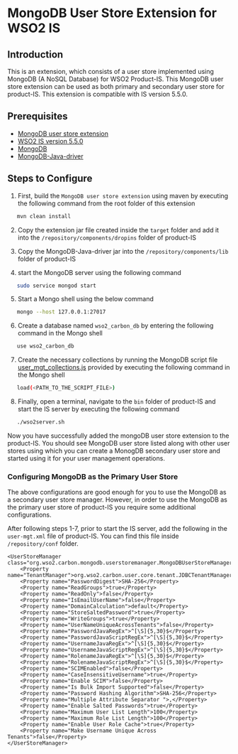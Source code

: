 # MongoDB User Store Extension for WSO2 IS

## Introduction
This is an extension, which consists of a user store implemented using MongoDB (A NoSQL Database) for WSO2 Product-IS. This MongoDB user store extension can be used as both primary and secondary user store for product-IS. This extension is compatible with IS version 5.5.0. 

## Prerequisites
- [MongoDB user store extension](https://github.com/pranavan15/mongodb-user-store-wso2-is/archive/master.zip)
- [WSO2 IS version 5.5.0](https://wso2.com/identity-and-access-management/install)
- [MongoDB](https://www.mongodb.com/download-center?jmp=nav#community)
- [MongoDB-Java-driver](https://oss.sonatype.org/content/repositories/releases/org/mongodb/mongo-java-driver/3.7.0/mongo-java-driver-3.7.0.jar)

## Steps to Configure
1. First, build the `MongoDB user store extension` using maven by executing the following command from the root folder of this extension
```bash
   mvn clean install    
```

2. Copy the extension jar file created inside the `target` folder and add it into the `/repository/components/dropins` folder of product-IS 

3. Copy the MongoDB-Java-driver jar into the `/repository/components/lib` folder of product-IS

4. start the MongoDB server using the following command
```bash
   sudo service mongod start  
```

5. Start a Mongo shell using the below command
```bash
   mongo --host 127.0.0.1:27017
```

6. Create a database named `wso2_carbon_db` by entering the following command in the Mongo shell
```bash
   use wso2_carbon_db
```

7. Create the necessary collections by running the MongoDB script file [user_mgt_collections.js](/dbscripts/user_mgt_collections.js) provided by executing the following command in the Mongo shell
```bash
   load(<PATH_TO_THE_SCRIPT_FILE>)
```

8. Finally, open a terminal, navigate to the `bin` folder of product-IS and start the IS server by executing the following command
```bash
   ./wso2server.sh
```

Now you have successfully added the mongoDB user store extension to the product-IS. You should see MongoDB user store listed along with other user stores using which you can create a MonogDB secondary user store and started using it for your user management operations. 


### Configuring MongoDB as the Primary User Store

The above configurations are good enough for you to use the MongoDB as a secondary user store manager. However, in order to use the MongoDB as the primary user store of product-IS you require some additional configurations. 

After following steps 1-7, prior to start the IS server, add the following in the `user-mgt.xml` file of product-IS. You can find this file inside `/repository/conf` folder. 

```
<UserStoreManager class="org.wso2.carbon.mongodb.userstoremanager.MongoDBUserStoreManager">
    <Property name="TenantManager">org.wso2.carbon.user.core.tenant.JDBCTenantManager</Property>
	<Property name="PasswordDigest">SHA-256</Property>
	<Property name="ReadGroups">true</Property>
	<Property name="ReadOnly">false</Property>
	<Property name="IsEmailUserName">false</Property>
	<Property name="DomainCalculation">default</Property>
	<Property name="StoreSaltedPassword">true</Property>
	<Property name="WriteGroups">true</Property>
	<Property name="UserNameUniqueAcrossTenants">false</Property>
	<Property name="PasswordJavaRegEx">^[\S]{5,30}$</Property>
	<Property name="PasswordJavaScriptRegEx">^[\S]{5,30}$</Property>
	<Property name="UsernameJavaRegEx">^[\S]{5,30}$</Property>
	<Property name="UsernameJavaScriptRegEx">^[\S]{5,30}$</Property>
	<Property name="RolenameJavaRegEx">^[\S]{5,30}$</Property>
	<Property name="RolenameJavaScriptRegEx">^[\S]{5,30}$</Property>
	<Property name="SCIMEnabled">false</Property>
	<Property name="CaseInsensitiveUsername">true</Property>
	<Property name="Enable SCIM">false</Property>
	<Property name="Is Bulk Import Supported">false</Property>
	<Property name="Password Hashing Algorithm">SHA-256</Property>
	<Property name="Multiple Attribute Separator ">,</Property>
	<Property name="Enable Salted Passwords">true</Property>
	<Property name="Maximum User List Length">100</Property>
	<Property name="Maximum Role List Length">100</Property>
	<Property name="Enable User Role Cache">true</Property>
	<Property name="Make Username Unique Across Tenants">false</Property>
</UserStoreManager>
```
